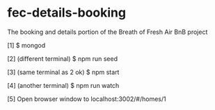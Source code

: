 # fec-details-booking
The booking and details portion of the Breath of Fresh Air BnB project

[1] $ mongod

[2] (different terminal) $ npm run seed

[3] (same terminal as 2 ok) $ npm start

[4] (another terminal) $ npm run watch

[5] Open browser window to localhost:3002/#/homes/1